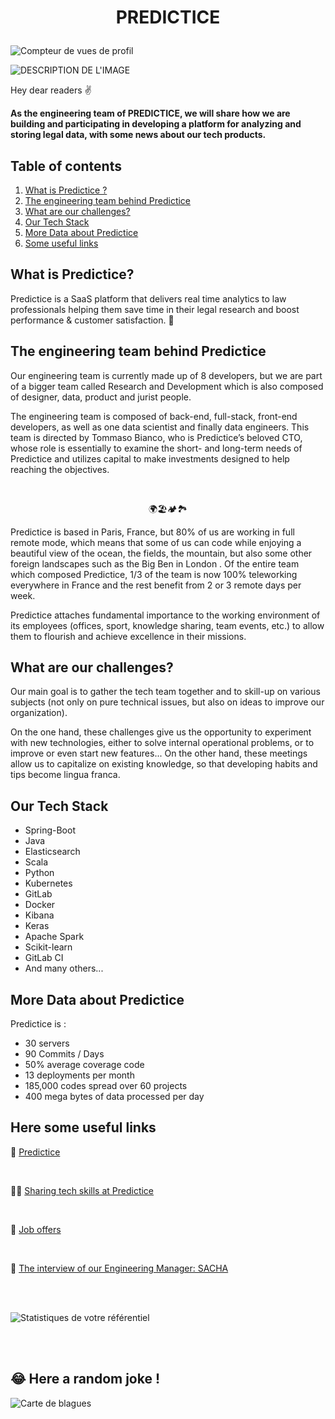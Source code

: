 # <p align="center"> PREDICTICE </p>

 ![Compteur de vues de profil](https://komarev.com/ghpvc/?username=Predictice)


  
![DESCRIPTION DE L'IMAGE](https://cdn-images.welcometothejungle.com/9JNt_abu4nLrzjY4YT1hyBF2Gt0Kj4V51AmKwerNgEA/rs:auto:2000::/q:85/czM6Ly93dHRqLXByb2R1Y3Rpb24vdXBsb2Fkcy93ZWJzaXRlX29yZ2FuaXphdGlvbi9jb3Zlcl9pbWFnZS93dHRqX2ZyL2ZyLTI1MjIxYzMwLTVmNDgtNGZlMC1hMjQzLWU1ZmQwMTAwM2YxMy5qcGc)


Hey dear readers ✌️


**As the engineering team of PREDICTICE, we will share how we are building and participating in developing a platform for analyzing and storing legal data, with some news about our tech products.**

## Table of contents
1. [What is Predictice ?](#introduction)
2. [The engineering team behind Predictice](#paragraph1)
3. [What are our challenges?](#paragraph2)
4. [Our Tech Stack](#paragraph3)
5. [More Data about Predictice](#paragraph4)
6. [Some useful links](#paragraph5)


## **What is Predictice?**<a name="introduction"></a>

Predictice is a SaaS platform that delivers real time analytics to law professionals helping them save time in their legal research and boost performance & customer satisfaction. 🚀

## **The engineering team behind Predictice**<a name="paragraph1"></a>

Our engineering team is currently made up of 8 developers, but we are part of a bigger team called Research and Development which is also composed of designer, data, product and jurist people. 

The engineering team is composed of back-end, full-stack, front-end developers, as well as one data scientist and finally data engineers. This team is directed by Tommaso Bianco, who is Predictice’s beloved CTO, whose role is essentially to examine the short- and long-term needs of Predictice and utilizes capital to make investments designed to help reaching the objectives. 

<br />

<p align="center">🌍️🏖️🏕️🏞️


Predictice is based in Paris, France, but 80% of us are working in full remote mode, which means that some of us can code while enjoying a beautiful view of the ocean, the fields, the mountain, but also some other foreign landscapes such as the Big Ben in London . 
Of the entire team which composed Predictice, 1/3 of the team is now 100% teleworking everywhere in France and the rest benefit from 2 or 3 remote days per week.


Predictice attaches fundamental importance to the working environment of its employees (offices, sport, knowledge sharing, team events, etc.) to allow them to flourish and achieve excellence in their missions.

## **What are our challenges?**<a name="paragraph2"></a>

Our main goal is to gather the tech team together and to skill-up on various subjects (not only on pure technical issues, but also on ideas to improve our organization).

On the one hand, these challenges give us the opportunity to experiment with new technologies, either to solve internal operational problems, or to improve or even start new features... On the other hand, these meetings allow us to capitalize on existing knowledge, so that developing habits and tips become lingua franca.


## **Our Tech Stack**<a name="paragraph3">
- Spring-Boot
- Java
- Elasticsearch
- Scala
- Python
- Kubernetes
- GitLab
- Docker
- Kibana
- Keras
- Apache Spark
- Scikit-learn
- GitLab CI
- And many others...

 ## **More Data about Predictice**<a name="paragraph4"></a>
  
 Predictice is : 
- 30 servers
- 90 Commits / Days
- 50% average coverage code
- 13 deployments per month
- 185,000 codes spread over 60 projects
- 400 mega bytes of data  processed per day  
  
 
 ## **Here some useful links**<a name="paragraph5"></a>
 
💙 [Predictice](https://predictice.com/)
  
  <br />
  
👨‍💻 [Sharing tech skills at Predictice](https://medium.com/@predictice4tech/sharing-tech-skills-at-predictice-786e8159814f)
  
  <br />
  
🤝 [Job offers](https://www.welcometothejungle.com/fr/companies/predictice/jobs)
  
  <br />
 
🧔 [The interview of our Engineering Manager: SACHA](https://youtu.be/bAVul4vZYVs)
 
 <br />
  <br />
  
 
 ![Statistiques de votre référentiel](https://github-readme-stats.vercel.app/api?username=Predictice&show_icons=true) 
  
  <br />
  <br />
  
  ## 😂 Here a random joke !
 ![Carte de blagues](https://readme-jokes.vercel.app/api)
    
 
  
<!---
predictice/predictice is a ✨ special ✨ repository because its `README.md` (this file) appears on your GitHub profile.
You can click the Preview link to take a look at your changes.
--->
